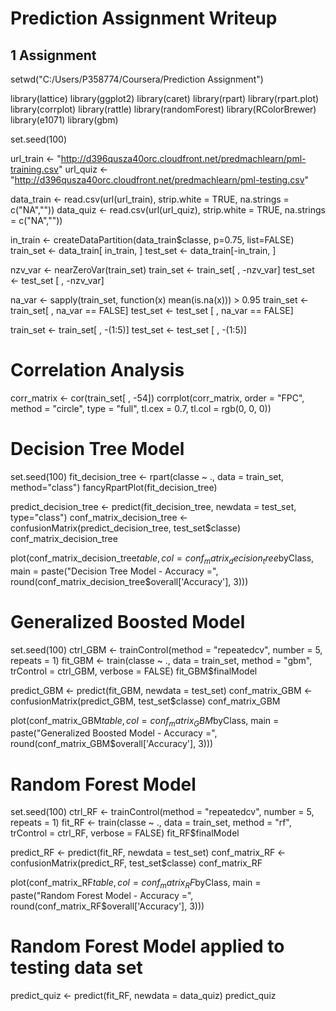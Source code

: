 # Prediction Assignment Writeup 

## 1 Assignment 


setwd("C:/Users/P358774/Coursera/Prediction Assignment")

library(lattice)
library(ggplot2)
library(caret)
library(rpart)
library(rpart.plot)
library(corrplot)
library(rattle)
library(randomForest)
library(RColorBrewer)
library(e1071)
library(gbm)

set.seed(100)

url_train <- "http://d396qusza40orc.cloudfront.net/predmachlearn/pml-training.csv"
url_quiz  <- "http://d396qusza40orc.cloudfront.net/predmachlearn/pml-testing.csv"

data_train <- read.csv(url(url_train), strip.white = TRUE, na.strings = c("NA",""))
data_quiz  <- read.csv(url(url_quiz),  strip.white = TRUE, na.strings = c("NA",""))

in_train  <- createDataPartition(data_train$classe, p=0.75, list=FALSE)
train_set <- data_train[ in_train, ]
test_set  <- data_train[-in_train, ]

nzv_var <- nearZeroVar(train_set)
train_set <- train_set[ , -nzv_var]
test_set  <- test_set [ , -nzv_var]

na_var <- sapply(train_set, function(x) mean(is.na(x))) > 0.95
train_set <- train_set[ , na_var == FALSE]
test_set  <- test_set [ , na_var == FALSE]

train_set <- train_set[ , -(1:5)]
test_set  <- test_set [ , -(1:5)]

# Correlation Analysis
corr_matrix <- cor(train_set[ , -54])
corrplot(corr_matrix, order = "FPC", method = "circle", type = "full",
         tl.cex = 0.7, tl.col = rgb(0, 0, 0))

# Decision Tree Model
set.seed(100)
fit_decision_tree <- rpart(classe ~ ., data = train_set, method="class")
fancyRpartPlot(fit_decision_tree)

predict_decision_tree <- predict(fit_decision_tree, newdata = test_set, type="class")
conf_matrix_decision_tree <- confusionMatrix(predict_decision_tree, test_set$classe)
conf_matrix_decision_tree

plot(conf_matrix_decision_tree$table, col = conf_matrix_decision_tree$byClass, 
     main = paste("Decision Tree Model - Accuracy =",
                  round(conf_matrix_decision_tree$overall['Accuracy'], 3)))

# Generalized Boosted Model
set.seed(100)
ctrl_GBM <- trainControl(method = "repeatedcv", number = 5, repeats = 1)
fit_GBM  <- train(classe ~ ., data = train_set, method = "gbm",
                  trControl = ctrl_GBM, verbose = FALSE)
fit_GBM$finalModel

predict_GBM <- predict(fit_GBM, newdata = test_set)
conf_matrix_GBM <- confusionMatrix(predict_GBM, test_set$classe)
conf_matrix_GBM

plot(conf_matrix_GBM$table, col = conf_matrix_GBM$byClass, 
     main = paste("Generalized Boosted Model - Accuracy =", round(conf_matrix_GBM$overall['Accuracy'], 3)))

# Random Forest Model
set.seed(100)
ctrl_RF <- trainControl(method = "repeatedcv", number = 5, repeats = 1)
fit_RF  <- train(classe ~ ., data = train_set, method = "rf",
                 trControl = ctrl_RF, verbose = FALSE)
fit_RF$finalModel

predict_RF <- predict(fit_RF, newdata = test_set)
conf_matrix_RF <- confusionMatrix(predict_RF, test_set$classe)
conf_matrix_RF

plot(conf_matrix_RF$table, col = conf_matrix_RF$byClass, 
     main = paste("Random Forest Model - Accuracy =", round(conf_matrix_RF$overall['Accuracy'], 3)))

# Random Forest Model applied to testing data set
predict_quiz <- predict(fit_RF, newdata = data_quiz)
predict_quiz







